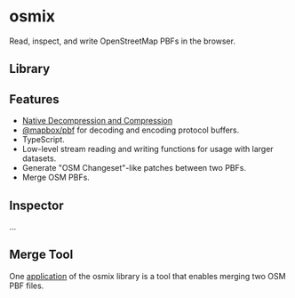 # osmix
Read, inspect, and write OpenStreetMap PBFs in the browser. 

## Library

## Features
- [Native Decompression and Compression](https://developer.mozilla.org/en-US/docs/Web/API/Compression_Streams_API)
- [@mapbox/pbf](https://github.com/mapbox/pbf) for decoding and encoding protocol buffers.
- TypeScript.
- Low-level stream reading and writing functions for usage with larger datasets.
- Generate "OSM Changeset"-like patches between two PBFs.
- Merge OSM PBFs.

## Inspector
...

## Merge Tool 
One [application](https://conveyal.github.io/osm.ts/merge) of the osmix library is a tool that enables merging two OSM PBF files.


